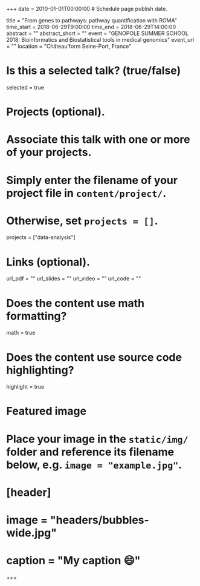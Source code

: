 +++
date = 2010-01-01T00:00:00  # Schedule page publish date.

title = "From genes to pathways: pathway quantification with ROMA"
time_start = 2018-06-29T9:00:00
time_end = 2018-06-29T14:00:00
abstract = ""
abstract_short = ""
event = "GENOPOLE SUMMER SCHOOL 2018: Bioinformatics and Biostatistical tools in medical genomics"
event_url = ""
location = "Château’form Seine-Port, France"

# Is this a selected talk? (true/false)
selected = true

# Projects (optional).
#   Associate this talk with one or more of your projects.
#   Simply enter the filename of your project file in `content/project/`.
#   Otherwise, set `projects = []`.
projects = ["data-analysis"]

# Links (optional).
url_pdf = ""
url_slides = ""
url_video = ""
url_code = ""

# Does the content use math formatting?
math = true

# Does the content use source code highlighting?
highlight = true

# Featured image
# Place your image in the `static/img/` folder and reference its filename below, e.g. `image = "example.jpg"`.
# [header]
# image = "headers/bubbles-wide.jpg"
# caption = "My caption :smile:"

+++
